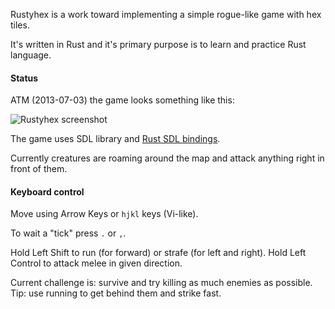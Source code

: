 Rustyhex is a work toward implementing a simple rogue-like game with hex tiles.

It's written in Rust and it's primary purpose is to learn and practice Rust
language.

#### Status

ATM (2013-07-03) the game looks something like this:

![Rustyhex screenshot](http://i.imgur.com/f1W54wV.png)

The game uses SDL library and [Rust SDL bindings][rust-sdl].

[rust-sdl]: https://github.com/brson/rust-sdl

Currently creatures are roaming around the map and attack anything right in
front of them.

#### Keyboard control

Move using Arrow Keys or `hjkl` keys (Vi-like).

To wait a "tick" press `.` or `,`.

Hold Left Shift to run (for forward) or strafe (for left and right). Hold Left
Control to attack melee in given direction.

Current challenge is: survive and try killing as much enemies as possible. Tip:
use running to get behind them and strike fast.
